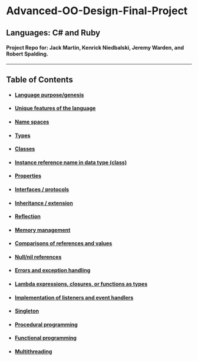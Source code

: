 # Advanced-OO-Design-Final-Project

## Languages: C# and Ruby

#### Project Repo for: Jack Martin, Kenrick Niedbalski, Jeremy Warden, and Robert Spalding.
--------------------------------
## Table of Contents
* #### [Language purpose/genesis](https://github.com/jpm61704/Advanced-OO-Design-Final-Project/blob/master/LanguagePurpose.md)

* #### [Unique features of the language](https://github.com/jpm61704/Advanced-OO-Design-Final-Project/blob/master/UniqueFeatures.md)
* #### [Name spaces](https://github.com/jpm61704/Advanced-OO-Design-Final-Project/blob/master/NameSpaces.md)

* #### [Types](https://github.com/jpm61704/Advanced-OO-Design-Final-Project/blob/master/Types.md)

* #### [Classes](https://github.com/jpm61704/Advanced-OO-Design-Final-Project/blob/master/Classes.md)
* #### [Instance reference name in data type (class)](https://github.com/jpm61704/Advanced-OO-Design-Final-Project/blob/master/InstanceReference.md)
* #### [Properties](https://github.com/jpm61704/Advanced-OO-Design-Final-Project/blob/master/Properties.md)

* #### [Interfaces / protocols](https://github.com/jpm61704/Advanced-OO-Design-Final-Project/blob/master/InterfacesProtocols.md)

* #### [Inheritance / extension](https://github.com/jpm61704/Advanced-OO-Design-Final-Project/blob/master/InheritanceExtension.md)
* #### [Reflection](https://github.com/jpm61704/Advanced-OO-Design-Final-Project/blob/master/Reflection.md)
* #### [Memory management](https://github.com/jpm61704/Advanced-OO-Design-Final-Project/blob/master/MemoryManagement.md)
* #### [Comparisons of references and values](https://github.com/jpm61704/Advanced-OO-Design-Final-Project/blob/master/Comparison.md)
* #### [Null/nil references](https://github.com/jpm61704/Advanced-OO-Design-Final-Project/blob/master/NullAndNilReferences.md)
* #### [Errors and exception handling](https://github.com/jpm61704/Advanced-OO-Design-Final-Project/blob/master/WhatHappensWhenThingsGoWrong.md)
* #### [Lambda expressions, closures, or functions as types](https://github.com/jpm61704/Advanced-OO-Design-Final-Project/blob/master/FirstClassFunctions.md)
* #### [Implementation of listeners and event handlers](https://github.com/jpm61704/Advanced-OO-Design-Final-Project/blob/master/ListenersAndEventHandlers.md)
* #### [Singleton](https://github.com/jpm61704/Advanced-OO-Design-Final-Project/blob/master/Singleton.md)
* #### [Procedural programming](https://github.com/jpm61704/Advanced-OO-Design-Final-Project/blob/master/ProceduralProgramming.md)
* #### [Functional programming](https://github.com/jpm61704/Advanced-OO-Design-Final-Project/blob/master/FunctionalProgramming.md)
* #### [Multithreading](https://github.com/jpm61704/Advanced-OO-Design-Final-Project/blob/master/MultiThreading.md)
